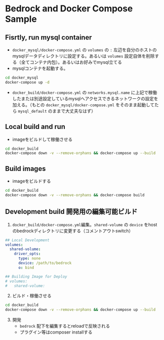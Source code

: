 
# Bedrock and Docker Compose Sample

## Fisrtly, run mysql container

- `docker_mysql/docker-compose.yml` の `volumes` の `:` 左辺を自分のホストのmysqlデータディレクトリに設定する。あるいは `volumes` 設定自体を削除する（全てコンテナ内包）。あるいはお好みでmysql立てる
- mysqlコンテナを起動する。

```sh
cd docker_mysql
docker-compose up -d
```

- `docker_build/docker-compose.yml` の `networks.mysql.name` に上記で稼働したまたは別途設定しているmysqlへアクセスできるネットワークの設定を加える。（もとの `docker_mysql/docker-compose.yml` をそのまま起動してたら `mysql_default` のままで大丈夫なはず）

## Local build and run

- imageをビルドして稼働させる

```sh
cd docker_build
docker-compose down -v --remove-orphans && docker-compose up --build
```

## Build images

- imageをビルドする

```sh
cd docker_build
docker-compose down -v --remove-orphans && docker-compose build
```

## Development build 開発用の編集可能ビルド

1. `docker_build/docker-compose.yml`編集。`shared-volume` の `device` をhostのbedrockディレクトリに変更する（コメントアウトswitch）

```yml
## Local Development
volumes:
  shared-volume:
    driver_opts:
      type: none
      device: /path/to/bedrock
      o: bind

## Building Image for Deploy
# volumes:
#   shared-volume:
```

2. ビルド・稼働させる

```sh
cd docker_build
docker-compose down -v --remove-orphans && docker-compose up --build
```

3. 開発
   - `bedrock` 配下を編集するとreloadで反映される
   - プラグイン等はcomposer installする